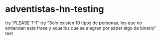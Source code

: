 # adventistas-hn-testing

try 'PLEASE T-T'
try "Solo existen 10 tipos de personas, los que no entienden esta frase y aquellos que se alegran por saber algo de binario"
test
